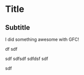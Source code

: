 # Title
## Subtitle

I did something awesome with GFC!
 
df
sdf
  
  
sdf
sdfsdf
sdfdsf
sdf
  
 sdf
